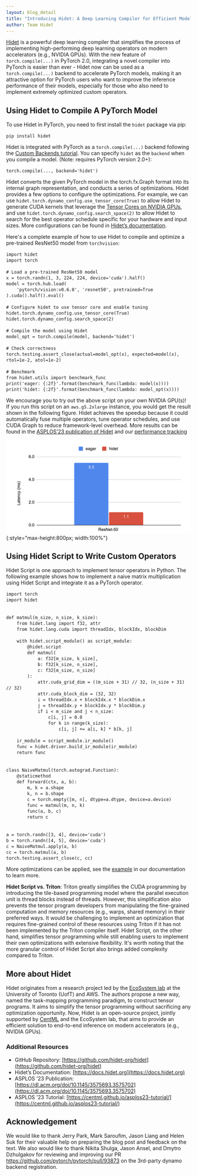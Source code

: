 ```yaml
---
layout: blog_detail
title: "Introducing Hidet: A Deep Learning Compiler for Efficient Model Serving"
author: Team Hidet
---
```


[Hidet](https://github.com/hidet-org/hidet) is a powerful deep learning compiler that simplifies the process of implementing high-performing deep learning operators on modern accelerators (e.g., NVIDIA GPUs). With the new feature of `torch.compile(...)` in PyTorch 2.0, integrating a novel compiler into PyTorch is easier than ever - Hidet now can be used as a `torch.compile(...)` backend to accelerate PyTorch models, making it an attractive option for PyTorch users who want to improve the inference performance of their models, especially for those who also need to implement extremely optimized custom operators.


## Using Hidet to Compile A PyTorch Model

To use Hidet in PyTorch, you need to first install the `hidet` package via pip:


```
pip install hidet
```


Hidet is integrated with PyTorch as a `torch.compile(...)` backend following the [Custom Backends tutorial](https://pytorch.org/docs/stable/dynamo/custom-backends.html). You can specify `hidet` as the `backend` when you compile a model. (Note: requires PyTorch version 2.0+):


```
torch.compile(..., backend='hidet')
```


Hidet converts the given PyTorch model in the torch.fx.Graph format into its internal graph representation, and conducts a series of optimizations. Hidet provides a few options to configure the optimizations. For example, we can use `hidet.torch.dynamo_config.use_tensor_core(True)` to allow Hidet to generate CUDA kernels that leverage the [Tensor Cores on NVIDIA GPUs](https://www.nvidia.com/en-us/data-center/tensor-cores/), and use `hidet.torch.dynamo_config.search_space(2)` to allow Hidet to search for the best operator schedule specific for your hardware and input sizes. More configurations can be found in [Hidet’s documentation](https://docs.hidet.org/stable/gallery/tutorials/optimize-pytorch-model.html).

Here's a complete example of how to use Hidet to compile and optimize a pre-trained ResNet50 model from `torchvision`:


```
import hidet
import torch

# Load a pre-trained ResNet50 model
x = torch.randn(1, 3, 224, 224, device='cuda').half()
model = torch.hub.load(
    'pytorch/vision:v0.6.0', 'resnet50', pretrained=True
).cuda().half().eval()

# Configure hidet to use tensor core and enable tuning
hidet.torch.dynamo_config.use_tensor_core(True)
hidet.torch.dynamo_config.search_space(2) 

# Compile the model using Hidet
model_opt = torch.compile(model, backend='hidet')

# Check correctness
torch.testing.assert_close(actual=model_opt(x), expected=model(x), rtol=1e-2, atol=1e-2)

# Benchmark
from hidet.utils import benchmark_func
print('eager: {:2f}'.format(benchmark_func(lambda: model(x))))
print('hidet: {:2f}'.format(benchmark_func(lambda: model_opt(x))))
```


We encourage you to try out the above script on your own NVIDIA GPU(s)! If you run this script on an `aws.g5.2xlarge` instance, you would get the result shown in the following figure. Hidet achieves the speedup because it could automatically fuse multiple operators, tune operator schedules, and use CUDA Graph to reduce framework-level overhead. More results can be found in the [ASPLOS’23 publication of Hidet](https://dl.acm.org/doi/10.1145/3575693.3575702) and our [performance tracking](https://github.com/hidet-org/hidet/issues/154)


![Eager vs Hidet latency](/assets/images/2023-4-27-hidet.png){:style="max-height:800px; width:100%"}   



## Using Hidet Script to Write Custom Operators

Hidet Script is one approach to implement tensor operators in Python. The following example shows how to implement a naive matrix multiplication using Hidet Script and integrate it as a PyTorch operator.


```
import torch
import hidet


def matmul(m_size, n_size, k_size):
    from hidet.lang import f32, attr
    from hidet.lang.cuda import threadIdx, blockIdx, blockDim

    with hidet.script_module() as script_module:
        @hidet.script
        def matmul(
            a: f32[m_size, k_size],
            b: f32[k_size, n_size],
            c: f32[m_size, n_size]
        ):
            attr.cuda_grid_dim = ((m_size + 31) // 32, (n_size + 31) // 32)
            attr.cuda_block_dim = (32, 32)
            i = threadIdx.x + blockIdx.x * blockDim.x
            j = threadIdx.y + blockIdx.y * blockDim.y
            if i < m_size and j < n_size:
                c[i, j] = 0.0
                for k in range(k_size):
                    c[i, j] += a[i, k] * b[k, j]

    ir_module = script_module.ir_module()
    func = hidet.driver.build_ir_module(ir_module)
    return func


class NaiveMatmul(torch.autograd.Function):
    @staticmethod
    def forward(ctx, a, b):
        m, k = a.shape
        k, n = b.shape
        c = torch.empty([m, n], dtype=a.dtype, device=a.device)
        func = matmul(m, n, k)
        func(a, b, c)
        return c


a = torch.randn([3, 4], device='cuda')
b = torch.randn([4, 5], device='cuda')
c = NaiveMatmul.apply(a, b)
cc = torch.matmul(a, b)
torch.testing.assert_close(c, cc)
```


More optimizations can be applied, see the [example](https://docs.hidet.org/stable/gallery/developer-guides/hidet-script-dynamic-kernel.html) in our documentation to learn more.

**Hidet Script vs. Triton**: Triton greatly simplifies the CUDA programming by introducing the tile-based programming model where the parallel execution unit is thread blocks instead of threads. However, this simplification also prevents the tensor program developers from manipulating the fine-grained computation and memory resources (e.g., warps, shared memory) in their preferred ways. It would be challenging to implement an optimization that requires fine-grained control of these resources using Triton if it has not been implemented by the Triton compiler itself. Hidet Script, on the other hand, simplifies tensor programming while still enabling users to implement their own optimizations with extensive flexibility. It's worth noting that the more granular control of Hidet Script also brings added complexity compared to Triton.


## More about Hidet

Hidet originates from a research project led by the [EcoSystem lab](https://www.cs.toronto.edu/ecosystem/) at the University of Toronto (UofT) and AWS. The authors propose a new way, named the task-mapping programming paradigm, to construct tensor programs. It aims to simplify the tensor programming without sacrificing any optimization opportunity. Now, Hidet is an open-source project, jointly supported by [CentML](https://centml.ai/) and the EcoSystem lab, that aims to provide an efficient solution to end-to-end inference on modern accelerators (e.g., NVIDIA GPUs).

### Additional Resources

* GitHub Repository: [https://github.com/hidet-org/hidet](https://github.com/hidet-org/hidet)
* Hidet’s Documentation: [https://docs.hidet.org](https://docs.hidet.org)
* ASPLOS ’23 Publication: [https://dl.acm.org/doi/10.1145/3575693.3575702](https://dl.acm.org/doi/10.1145/3575693.3575702)
* ASPLOS ’23 Tutorial: [https://centml.github.io/asplos23-tutorial/](https://centml.github.io/asplos23-tutorial/) 


## Acknowledgement

We would like to thank Jerry Park, Mark Saroufim, Jason Liang and Helen Suk for their valuable help on preparing the blog post and feedback on the text. We also would like to thank Nikita Shulga, Jason Ansel, and Dmytro Dzhulgakov for reviewing and improving our PR https://github.com/pytorch/pytorch/pull/93873 on the 3rd-party dynamo backend registration. 
